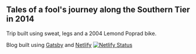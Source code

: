 ## Tales of a fool's journey along the Southern Tier in 2014

Trip built using sweat, legs and a 2004 Lemond Poprad bike.

Blog built using [Gatsby](https://gatsbyjs.org) and [Netlify](https://netlify.com) [![Netlify Status](https://api.netlify.com/api/v1/badges/b1a3c77b-6692-44d8-9f3d-b59351ca6158/deploy-status)](https://app.netlify.com/sites/ride2014/deploys)
